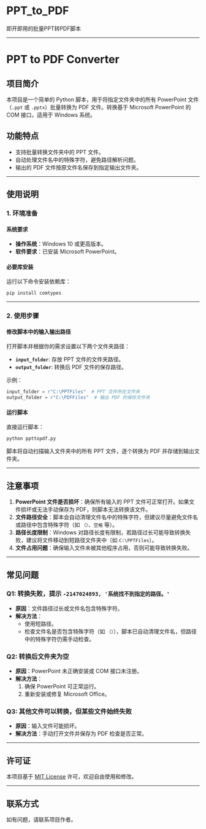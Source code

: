 # PPT_to_PDF
即开即用的批量PPT转PDF脚本



---

# PPT to PDF Converter

## 项目简介
本项目是一个简单的 Python 脚本，用于将指定文件夹中的所有 PowerPoint 文件（`.ppt` 或 `.pptx`）批量转换为 PDF 文件。转换基于 Microsoft PowerPoint 的 COM 接口，适用于 Windows 系统。

## 功能特点
- 支持批量转换文件夹中的 PPT 文件。
- 自动处理文件名中的特殊字符，避免路径解析问题。
- 输出的 PDF 文件按原文件名保存到指定输出文件夹。

---

## 使用说明

### 1. 环境准备
#### 系统要求
- **操作系统**：Windows 10 或更高版本。
- **软件要求**：已安装 Microsoft PowerPoint。

#### 必要库安装
运行以下命令安装依赖库：
```bash
pip install comtypes
```

---

### 2. 使用步骤
#### 修改脚本中的输入输出路径
打开脚本并根据你的需求设置以下两个文件夹路径：
- **`input_folder`**: 存放 PPT 文件的文件夹路径。
- **`output_folder`**: 转换后 PDF 文件的保存路径。

示例：
```python
input_folder = r"C:\PPTFiles"  # PPT 文件所在文件夹
output_folder = r"C:\PDFFiles"  # 输出 PDF 的保存文件夹
```

#### 运行脚本
直接运行脚本：
```bash
python ppttopdf.py
```
脚本将自动扫描输入文件夹中的所有 PPT 文件，逐个转换为 PDF 并存储到输出文件夹。

---

## 注意事项
1. **PowerPoint 文件是否损坏**：确保所有输入的 PPT 文件可正常打开。如果文件损坏或无法手动保存为 PDF，则脚本无法转换该文件。
2. **文件路径安全**：脚本会自动清理文件名中的特殊字符，但建议尽量避免文件名或路径中包含特殊字符（如 `（）`、`空格` 等）。
3. **路径长度限制**：Windows 对路径长度有限制，若路径过长可能导致转换失败，建议将文件移动到短路径文件夹中（如 `C:\PPTFiles`）。
4. **文件占用问题**：确保输入文件未被其他程序占用，否则可能导致转换失败。

---

## 常见问题
### Q1: 转换失败，提示 `-2147024893, '系统找不到指定的路径。'`
- **原因**：文件路径过长或文件名包含特殊字符。
- **解决方法**：
  - 使用短路径。
  - 检查文件名是否包含特殊字符（如 `（）`），脚本已自动清理文件名，但路径中的特殊字符仍需手动检查。

### Q2: 转换后文件夹为空
- **原因**：PowerPoint 未正确安装或 COM 接口未注册。
- **解决方法**：
  1. 确保 PowerPoint 可正常运行。
  2. 重新安装或修复 Microsoft Office。

### Q3: 其他文件可以转换，但某些文件始终失败
- **原因**：输入文件可能损坏。
- **解决方法**：手动打开文件并保存为 PDF 检查是否正常。

---

## 许可证
本项目基于 [MIT License](https://opensource.org/licenses/MIT) 许可，欢迎自由使用和修改。

---

## 联系方式
如有问题，请联系项目作者。
